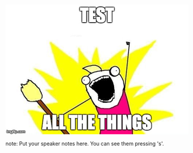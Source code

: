 ![Test All The Things](images/test-all-the-things.jpg)

note:
    Put your speaker notes here.
    You can see them pressing 's'.
